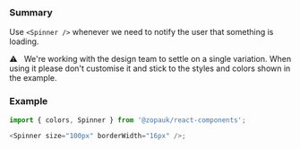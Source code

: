 ### Summary

Use `<Spinner />` whenever we need to notify the user that something is loading.

⚠️ &nbsp; We're working with the design team to settle on a single variation. When using it please don't customise it and stick to the styles and colors shown in the example.

### Example

```js
import { colors, Spinner } from '@zopauk/react-components';

<Spinner size="100px" borderWidth="16px" />;
```
